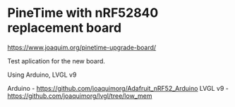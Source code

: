 # PineTime with nRF52840 replacement board

https://www.joaquim.org/pinetime-upgrade-board/

Test aplication for the new board.

Using Arduino, LVGL v9

Arduino - https://github.com/joaquimorg/Adafruit_nRF52_Arduino
LVGL v9 - https://github.com/joaquimorg/lvgl/tree/low_mem


